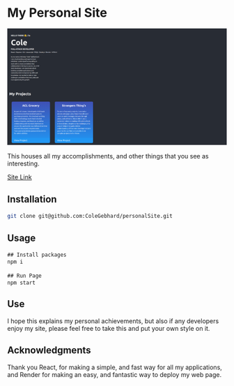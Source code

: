 # My Personal Site

![A screenshot of my webpage](https://raw.githubusercontent.com/ColeGebhard/personalSite/main/public/ScreenshotOfPage.png)

This houses all my accomplishments, and other things that you see as interesting. 

[Site Link](https://cole-gebhard.onrender.com/)

## Installation

```bash
git clone git@github.com:ColeGebhard/personalSite.git
```

## Usage

```
## Install packages
npm i

## Run Page
npm start
```

## Use

I hope this explains my personal achievements, but also if any developers enjoy my site, please feel free to take this and put your own style on it.

## Acknowledgments

Thank you React, for making a simple, and fast way for all my applications, and Render for making an easy, and fantastic way to deploy my web page.
